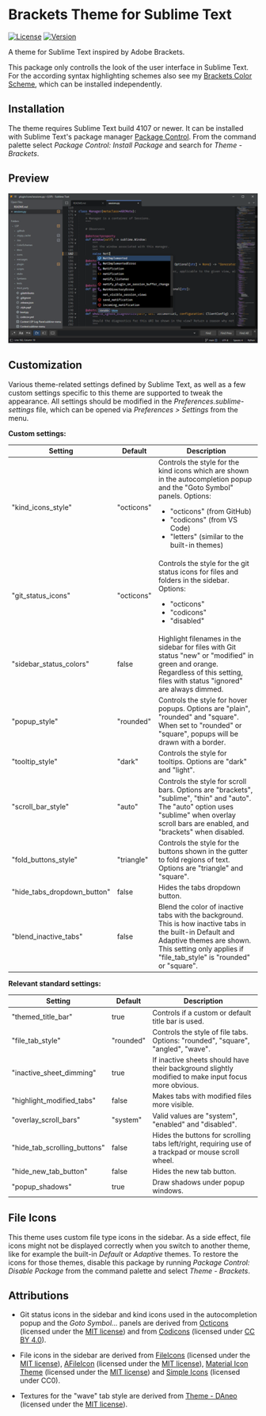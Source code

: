 # Brackets Theme for Sublime Text

[![License](https://img.shields.io/github/license/jwortmann/brackets-theme)](https://github.com/jwortmann/brackets-theme/blob/master/LICENSE)
[![Version](https://img.shields.io/github/v/release/jwortmann/brackets-theme?label=version)](https://github.com/jwortmann/brackets-theme/releases)

A theme for Sublime Text inspired by Adobe Brackets.

This package only controlls the look of the user interface in Sublime Text.
For the according syntax highlighting schemes also see my [Brackets Color Scheme](https://github.com/jwortmann/brackets-color-scheme), which can be installed independently.

## Installation

The theme requires Sublime Text build 4107 or newer.
It can be installed with Sublime Text's package manager [Package Control](https://packagecontrol.io/installation).
From the command palette select *Package Control: Install Package* and search for *Theme - Brackets*.

## Preview

<picture>
    <source media="(prefers-color-scheme: dark)" srcset="https://raw.githubusercontent.com/jwortmann/brackets-theme/master/img/preview_dark.png">
    <source media="(prefers-color-scheme: light)" srcset="https://raw.githubusercontent.com/jwortmann/brackets-theme/master/img/preview_light.png">
    <img alt="Preview image of the theme" src="https://raw.githubusercontent.com/jwortmann/brackets-theme/master/img/preview_dark.png">
</picture>

## Customization

Various theme-related settings defined by Sublime Text, as well as a few custom settings specific to this theme are supported to tweak the appearance.
All settings should be modified in the *Preferences.sublime-settings* file, which can be opened via *Preferences > Settings* from the menu.

__Custom settings:__

| Setting | Default | Description |
| ------- | ------- | ----------- |
| "kind_icons_style" | "octicons" | Controls the style for the kind icons which are shown in the autocompletion popup and the "Goto Symbol" panels. Options:<ul><li>"octicons" (from GitHub)</li><li>"codicons" (from VS Code)</li><li>"letters" (similar to the built-in themes)</li></ul> |
| "git_status_icons" | "octicons" | Controls the style for the git status icons for files and folders in the sidebar. Options:<ul><li>"octicons"</li><li>"codicons"</li><li>"disabled"</li> |
| "sidebar_status_colors" | false | Highlight filenames in the sidebar for files with Git status "new" or "modified" in green and orange. Regardless of this setting, files with status "ignored" are always dimmed. |
| "popup_style" | "rounded" | Controls the style for hover popups. Options are "plain", "rounded" and "square". When set to "rounded" or "square", popups will be drawn with a border. |
| "tooltip_style" | "dark" | Controls the style for tooltips. Options are "dark" and "light". |
| "scroll_bar_style" | "auto" | Controls the style for scroll bars. Options are "brackets", "sublime", "thin" and "auto". The "auto" option uses "sublime" when overlay scroll bars are enabled, and "brackets" when disabled. |
| "fold_buttons_style" | "triangle" | Controls the style for the buttons shown in the gutter to fold regions of text. Options are "triangle" and "square". |
| "hide_tabs_dropdown_button" | false | Hides the tabs dropdown button. |
| "blend_inactive_tabs" | false | Blend the color of inactive tabs with the background. This is how inactive tabs in the built-in Default and Adaptive themes are shown. This setting only applies if "file_tab_style" is "rounded" or "square". |

__Relevant standard settings:__

| Setting | Default | Description |
| ------- | ------- | ----------- |
| "themed_title_bar" | true | Controls if a custom or default title bar is used. |
| "file_tab_style" | "rounded" | Controls the style of file tabs. Options: "rounded", "square", "angled", "wave". |
| "inactive_sheet_dimming" | true | If inactive sheets should have their background slightly modified to make input focus more obvious. |
| "highlight_modified_tabs" | false | Makes tabs with modified files more visible. |
| "overlay_scroll_bars" | "system" | Valid values are "system", "enabled" and "disabled". |
| "hide_tab_scrolling_buttons" | false | Hides the buttons for scrolling tabs left/right, requiring use of a trackpad or mouse scroll wheel. |
| "hide_new_tab_button" | false | Hides the new tab button. |
| "popup_shadows" | true | Draw shadows under popup windows. |

## File Icons

This theme uses custom file type icons in the sidebar.
As a side effect, file icons might not be displayed correctly when you switch to another theme, like for example the built-in *Default* or *Adaptive* themes.
To restore the icons for those themes, disable this package by running *Package Control: Disable Package* from the command palette and select *Theme - Brackets*.

## Attributions

* Git status icons in the sidebar and kind icons used in the autocompletion popup and the *Goto Symbol…* panels are derived from [Octicons](https://github.com/primer/octicons) (licensed under the [MIT license](/licenses/Octicons/LICENSE)) and from [Codicons](https://github.com/microsoft/vscode-codicons) (licensed under [CC BY 4.0](/licenses/Codicons/LICENSE)).

* File icons in the sidebar are derived from [FileIcons](https://github.com/braver/FileIcons) (licensed under the [MIT license](/licenses/FileIcons/LICENSE)), [AFileIcon](https://github.com/SublimeText/AFileIcon) (licensed under the [MIT license](/licenses/AFileIcon/LICENSE.md)), [Material Icon Theme](https://github.com/PKief/vscode-material-icon-theme) (licensed under the [MIT license](/licenses/MaterialIconTheme/LICENSE.md)) and [Simple Icons](https://github.com/simple-icons/simple-icons) (licensed under CC0).

* Textures for the "wave" tab style are derived from [Theme - DAneo](https://github.com/SublimeText/Theme-DAneo) (licensed under the [MIT license](/licenses/DAneo/LICENSE)).
